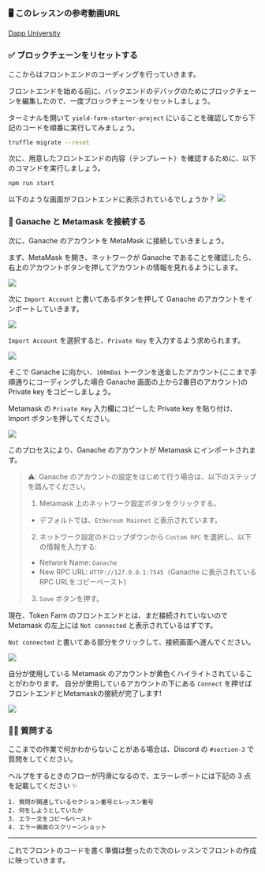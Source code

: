 ###  🖥 このレッスンの参考動画URL
[Dapp University](https://youtu.be/CgXQC4dbGUE?t=6654)

### ✅ ブロックチェーンをリセットする

ここからはフロントエンドのコーディングを行っていきます。

フロントエンドを始める前に、バックエンドのデバッグのためにブロックチェーンを編集したので、一度ブロックチェーンをリセットしましょう。

ターミナルを開いて `yield-farm-starter-project` にいることを確認してから下記のコードを順番に実行してみましょう。

```bash
truffle migrate --reset
```

次に、用意したフロントエンドの内容（テンプレート）を確認するために、以下のコマンドを実行しましょう。

```bash
npm run start
```

以下のような画面がフロントエンドに表示されているでしょうか？
![](/public/images/105-Ganache-Yield-Farm/section-1/12_3_1.png)

### 🦊 Ganache と Metamask を接続する

次に、Ganache のアカウントを MetaMask に接続していきましょう。

まず、MetaMask を開き、ネットワークが Ganache であることを確認したら、右上のアカウントボタンを押してアカウントの情報を見れるようにします。

![](/public/images/105-Ganache-Yield-Farm/section-1/12_3_2.png)

次に `Import Account` と書いてあるボタンを押して Ganache のアカウントをインポートしていきます。

![](/public/images/105-Ganache-Yield-Farm/section-1/12_3_3.png)

`Import Account` を選択すると、`Private Key` を入力するよう求められます。

![](/public/images/105-Ganache-Yield-Farm/section-1/12_3_4.png)

そこで Ganache に向かい、`100mDai` トークンを送金したアカウント(ここまで手順通りにコーディングした場合 Ganache 画面の上から2番目のアカウント)の Private key をコピーしましょう。

Metamask の `Private Key` 入力欄にコピーした Private key を貼り付け、Import ボタンを押してください。

![](/public/images/105-Ganache-Yield-Farm/section-1/12_3_5.png)

このプロセスにより、Ganache のアカウントが Metamask にインポートされます。

> ⚠️: Ganache のアカウントの設定をはじめて行う場合は、以下のステップを踏んでください。
>
> 1. Metamask 上のネットワーク設定ボタンをクリックする。
> * デフォルトでは、`Ethereum Mainnet` と表示されています。
> 2. ネットワーク設定のドロップダウンから `Custom RPC` を選択し、以下の情報を入力する:
> - Network Name: `Ganache`
> - New RPC URL: `HTTP://127.0.0.1:7545`（Ganache に表示されているRPC URLをコピーペースト)
> 3. `Save` ボタンを押す。

現在、Token Farm のフロントエンドとは、まだ接続されていないので Metamask の左上には `Not connected` と表示されているはずです。

`Not connected` と書いてある部分をクリックして、接続画面へ進んでください。

![](/public/images/105-Ganache-Yield-Farm/section-1/12_3_6.png)

自分が使用している Metamask のアカウントが黄色くハイライトされていることがわかります。
自分が使用しているアカウントの下にある `Connect` を押せばフロントエンドとMetamaskの接続が完了します!

![](/public/images/105-Ganache-Yield-Farm/section-1/12_3_7.png)

### 🙋‍♂️ 質問する

ここまでの作業で何かわからないことがある場合は、Discord の `#section-3` で質問をしてください。

ヘルプをするときのフローが円滑になるので、エラーレポートには下記の 3 点を記載してください ✨

```
1. 質問が関連しているセクション番号とレッスン番号
2. 何をしようとしていたか
3. エラー文をコピー&ペースト
4. エラー画面のスクリーンショット
```

---
これでフロントのコードを書く準備は整ったので次のレッスンでフロントの作成に映っていきます。
